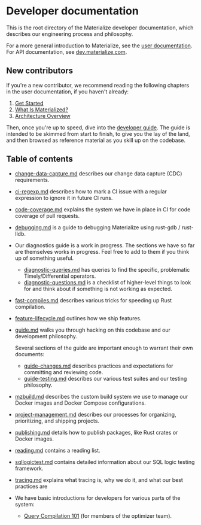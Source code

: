 # Developer documentation

This is the root directory of the Materialize developer documentation, which
describes our engineering process and philosophy.

For a more general introduction to Materialize, see the [user
documentation](https://materialize.com/docs). For API documentation, see
[dev.materialize.com](https://dev.materialize.com).

## New contributors

If you're a new contributor, we recommend reading the following chapters in the
user documentation, if you haven't already:

  1. [Get Started](https://materialize.com/docs/get-started/)
  2. [What Is Materialized?](https://materialize.com/docs/overview/what-is-materialize/)
  3. [Architecture Overview](https://materialize.com/blog/materialize-architecture/)

Then, once you're up to speed, dive into the [developer guide](guide.md). The
guide is intended to be skimmed from start to finish, to give you the lay of the
land, and then browsed as reference material as you skill up on the codebase.

## Table of contents

* [change-data-capture.md](change-data-capture.md) describes our change data
  capture (CDC) requirements.

* [ci-regexp.md](ci-regexp.md) describes how to mark a CI issue with a regular
  expression to ignore it in future CI runs.

* [code-coverage.md](code-coverage.md) explains the system we have in place in
  CI for code coverage of pull requests.

* [debugging.md](debugging.md) is a guide to debugging Materialize using
  rust-gdb / rust-lldb.

* Our diagnostics guide is a work in progress. The sections we have so far are
  themselves works in progress. Feel free to add to them if you think up of
  something useful.
  * [diagnostic-queries.md](diagnostic-queries.md) has queries to find the
    specific, problematic Timely/Differential operators.
  * [diagnostic-questions.md](diagnostic-questions.md) is a checklist of
    higher-level things to look for and think about if something is not working
    as expected.

* [fast-compiles.md](fast-compiles.md) describes various tricks for speeding
  up Rust compilation.

* [feature-lifecycle.md](feature-lifecycle.md) outlines how we ship features.

* [guide.md](guide.md) walks you through hacking on this codebase and our
  development philosophy.

  Several sections of the guide are important enough to warrant their own
  documents:

  * [guide-changes.md](guide-changes.md) describes practices and expectations for
    committing and reviewing code.
  * [guide-testing.md](guide-testing.md) describes our various test suites and
    our testing philosophy.

* [mzbuild.md](mzbuild.md) describes the custom build system we use to manage
  our Docker images and Docker Compose configurations.

* [project-management.md](project-management.md) describes our processes for
  organizing, prioritizing, and shipping projects.

* [publishing.md](publishing.md) details how to publish packages, like Rust
  crates or Docker images.

* [reading.md](reading.md) contains a reading list.

* [sqllogictest.md](sqllogictest.md) contains detailed information about
  our SQL logic testing framework.

* [tracing.md](tracing.md) explains what tracing is, why we do it, and what
  our best practices are

* We have basic introductions for developers for various parts of the system:
  * [Query Compilation 101](101-query-compilation.md) (for members of the optimizer team).
